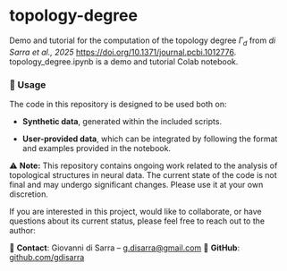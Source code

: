 # topology-degree
Demo and tutorial for the computation of the topology degree $\Gamma_d$ from *di Sarra et al., 2025* https://doi.org/10.1371/journal.pcbi.1012776.
topology_degree.ipynb is a demo and tutorial Colab notebook.

### 🔧 Usage

The code in this repository is designed to be used both on:

* **Synthetic data**, generated within the included scripts.

* **User-provided data**, which can be integrated by following the format and examples provided in the notebook.

⚠️ **Note:** This repository contains ongoing work related to the analysis of topological structures in neural data. The current state of the code is not final and may undergo significant changes. Please use it at your own discretion.

If you are interested in this project, would like to collaborate, or have questions about its current status, please feel free to reach out to the author:

📧 **Contact**: Giovanni di Sarra – g.disarra@gmail.com 
🔗 **GitHub**: [github.com/gdisarra](https://github.com/gdisarra)
